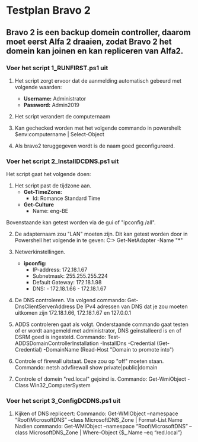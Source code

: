 # **Testplan Bravo 2**

## Bravo 2 is een backup domein controller, daarom moet eerst Alfa 2 draaien, zodat Bravo 2 het domein kan joinen en kan repliceren van Alfa2.

### Voer het script 1_RUNFIRST.ps1 uit

1. Het script zorgt ervoor dat de aanmelding automatisch gebeurd met volgende waarden:
    - **Username:** Administrator
    - **Password:** Admin2019

2. Het script verandert de computernaam
3. Kan gechecked worden met het volgende commando in powershell: $env:computername | Select-Object
4. Als bravo2 teruggegeven wordt is de naam goed geconfigureerd.

### Voer het script 2_InstallDCDNS.ps1 uit

Het script gaat het volgende doen:

1. Het script past de tijdzone aan. 
    - **Get-TimeZone:**
        - Id: Romance Standard Time
    - **Get-Culture**
        - Name: eng-BE       
        
Bovenstaande kan getest worden via de gui of "ipconfig /all".

2. De adapternaam zou "LAN" moeten zijn. Dit kan getest worden door in Powershell het volgende in te geven: C:\> Get-NetAdapter -Name "*"

3. Netwerkinstellingen.
    - **ipconfig:**
        - IP-address: 172.18.1.67
        - Subnetmask: 255.255.255.224
        - Default Gateway: 172.18.1.98
        - DNS: - 172.18.1.66
               - 172.18.1.67
 
 4. De DNS controleren. 
    Via volgend commando: Get-DnsClientServerAddress
    De IPv4 adressen van DNS dat je zou moeten uitkomen zijn 172.18.1.66, 172.18.1.67 en 127.0.0.1
 
 5. ADDS controleren gaat als volgt. Onderstaande commando gaat testen of er wordt aangemeld met administrator, DNS geïnstalleerd is en of DSRM goed is ingesteld. 
    Commando: Test-ADDSDomainControllerInstallation -InstallDns -Credential (Get-Credential) -DomainName (Read-Host "Domain to promote into")
 
 6. Controle of firewall uitstaat. Deze zou op "off" moeten staan.
    Commando: netsh advfirewall show private|public|domain
 
 7. Controle of domein "red.local" gejoind is.
    Commando: Get-WmiObject -Class Win32_ComputerSystem

###  Voer het script 3_ConfigDCDNS.ps1 uit
1. Kijken of DNS repliceert:
   Commando: Get-WMIObject –namespace “Root\MicrosoftDNS” –class MicrosoftDNS_Zone | Format-List Name
   Nadien commando: Get-WMIObject –namespace “Root\MicrosoftDNS” –class MicrosoftDNS_Zone | Where-Object {$_.Name –eq “red.local”}

